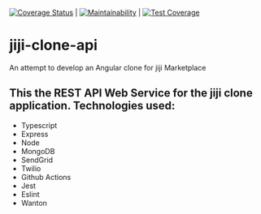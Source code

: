 [![Coverage Status](https://coveralls.io/repos/github/jngisiro/jiji-clone-api/badge.svg?branch=main)](https://coveralls.io/github/jngisiro/jiji-clone-api?branch=main) | [![Maintainability](https://api.codeclimate.com/v1/badges/1bc1bb5c2269974f34d8/maintainability)](https://codeclimate.com/github/jngisiro/jiji-clone-api/maintainability) | [![Test Coverage](https://api.codeclimate.com/v1/badges/1bc1bb5c2269974f34d8/test_coverage)](https://codeclimate.com/github/jngisiro/jiji-clone-api/test_coverage)

# jiji-clone-api

An attempt to develop an Angular clone for jiji Marketplace

## This the REST API Web Service for the jiji clone application. Technologies used:

- Typescript
- Express
- Node
- MongoDB
- SendGrid
- Twilio
- Github Actions
- Jest
- Eslint
- Wanton
